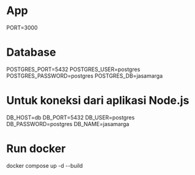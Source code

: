 # App
PORT=3000

# Database
POSTGRES_PORT=5432
POSTGRES_USER=postgres
POSTGRES_PASSWORD=postgres
POSTGRES_DB=jasamarga

# Untuk koneksi dari aplikasi Node.js
DB_HOST=db
DB_PORT=5432
DB_USER=postgres
DB_PASSWORD=postgres
DB_NAME=jasamarga


# Run docker 
docker compose up -d --build